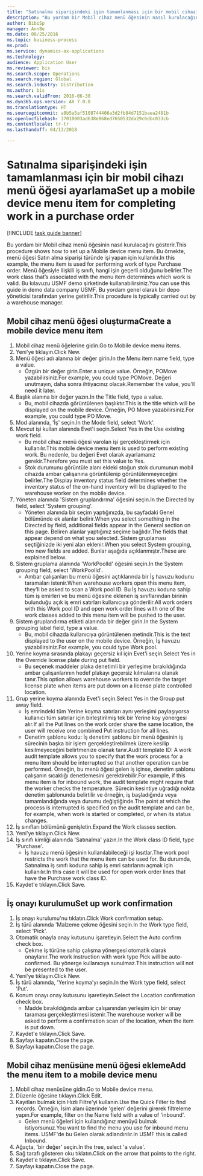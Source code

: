 ```yaml
--- 
title: "Satınalma siparişindeki işin tamamlanması için bir mobil cihazı menü öğesi ayarlama"
description: "Bu yordam bir Mobil cihaz menü öğesinin nasıl kurulacağını gösterir."
author: BibiSp
manager: AnnBe
ms.date: 08/25/2016
ms.topic: business-process
ms.prod: 
ms.service: dynamics-ax-applications
ms.technology: 
audience: Application User
ms.reviewer: bis
ms.search.scope: Operations
ms.search.region: Global
ms.search.industry: Distribution
ms.author: bis
ms.search.validFrom: 2016-06-30
ms.dyn365.ops.version: AX 7.0.0
ms.translationtype: HT
ms.sourcegitcommit: a8b5a5af5108744406a3d2fb84d7151baea2481b
ms.openlocfilehash: 37010003ad638e068ed7650532da29c6dbc033cb
ms.contentlocale: tr-tr
ms.lasthandoff: 04/13/2018

---
```

# <a name="set-up-a-mobile-device-menu-item-for-completing-work-in-a-purchase-order"></a><span data-ttu-id="cadce-103">Satınalma siparişindeki işin tamamlanması için bir mobil cihazı menü öğesi ayarlama</span><span class="sxs-lookup"><span data-stu-id="cadce-103">Set up a mobile device menu item for completing work in a purchase order</span></span>

[!INCLUDE [task guide banner](../../includes/task-guide-banner.md)]

<span data-ttu-id="cadce-104">Bu yordam bir Mobil cihaz menü öğesinin nasıl kurulacağını gösterir.</span><span class="sxs-lookup"><span data-stu-id="cadce-104">This procedure shows how to set up a Mobile device menu item.</span></span> <span data-ttu-id="cadce-105">Bu örnekte, menü öğesi Satın alma siparişi türünde işi yapan için kullanılır.</span><span class="sxs-lookup"><span data-stu-id="cadce-105">In this example, the menu item is used for performing work of type Purchase order.</span></span> <span data-ttu-id="cadce-106">Menü öğesiyle ilişkili iş sınıfı, hangi işin geçerli olduğunu belirler.</span><span class="sxs-lookup"><span data-stu-id="cadce-106">The work class that’s associated with the menu item determines which work is valid.</span></span> <span data-ttu-id="cadce-107">Bu kılavuzu USMF demo şirketinde kullanabilirsiniz.</span><span class="sxs-lookup"><span data-stu-id="cadce-107">You can use this guide in demo data company USMF.</span></span> <span data-ttu-id="cadce-108">Bu yordam genel olarak bir depo yöneticisi tarafından yerine getirilir.</span><span class="sxs-lookup"><span data-stu-id="cadce-108">This procedure is typically carried out by a warehouse manager.</span></span>


## <a name="create-a-mobile-device-menu-item"></a><span data-ttu-id="cadce-109">Mobil cihaz menü öğesi oluşturma</span><span class="sxs-lookup"><span data-stu-id="cadce-109">Create a mobile device menu item</span></span>
1. <span data-ttu-id="cadce-110">Mobil cihaz menü öğelerine gidin.</span><span class="sxs-lookup"><span data-stu-id="cadce-110">Go to Mobile device menu items.</span></span>
2. <span data-ttu-id="cadce-111">Yeni'ye tıklayın.</span><span class="sxs-lookup"><span data-stu-id="cadce-111">Click New.</span></span>
3. <span data-ttu-id="cadce-112">Menü öğesi adı alanına bir değer girin.</span><span class="sxs-lookup"><span data-stu-id="cadce-112">In the Menu item name field, type a value.</span></span>
    * <span data-ttu-id="cadce-113">Özgün bir değer girin.</span><span class="sxs-lookup"><span data-stu-id="cadce-113">Enter a unique value.</span></span> <span data-ttu-id="cadce-114">Örneğin, POMove yazabilirsiniz.</span><span class="sxs-lookup"><span data-stu-id="cadce-114">For example, you could type POMove.</span></span> <span data-ttu-id="cadce-115">Değeri unutmayın, daha sonra ihtiyacınız olacak.</span><span class="sxs-lookup"><span data-stu-id="cadce-115">Remember the value, you'll need it later.</span></span>  
4. <span data-ttu-id="cadce-116">Başlık alanına bir değer yazın.</span><span class="sxs-lookup"><span data-stu-id="cadce-116">In the Title field, type a value.</span></span>
    * <span data-ttu-id="cadce-117">Bu, mobil cihazda görüntülenen başlıktır.</span><span class="sxs-lookup"><span data-stu-id="cadce-117">This is the title which will be displayed on the mobile device.</span></span> <span data-ttu-id="cadce-118">Örneğin, PO Move yazabilirsiniz.</span><span class="sxs-lookup"><span data-stu-id="cadce-118">For example, you could type PO Move.</span></span>  
5. <span data-ttu-id="cadce-119">Mod alanında, 'İş' seçin.</span><span class="sxs-lookup"><span data-stu-id="cadce-119">In the Mode field, select 'Work'.</span></span>
6. <span data-ttu-id="cadce-120">Mevcut işi kullan alanında Evet'i seçin.</span><span class="sxs-lookup"><span data-stu-id="cadce-120">Select Yes in the Use existing work field.</span></span>
    * <span data-ttu-id="cadce-121">Bu mobil cihaz menü öğesi varolan işi gerçekleştirmek için kullanılır.</span><span class="sxs-lookup"><span data-stu-id="cadce-121">This mobile device menu item is used to perform existing work.</span></span> <span data-ttu-id="cadce-122">Bu nedenle, bu değeri Evet olarak ayarlamanız gerekir.</span><span class="sxs-lookup"><span data-stu-id="cadce-122">Therefore you must set this value to Yes.</span></span>  
    * <span data-ttu-id="cadce-123">Stok durumunu görüntüle alanı eldeki stoğun stok durumunun mobil cihazda ambar çalışanına görüntülenip görüntülenmeyeceğini belirler.</span><span class="sxs-lookup"><span data-stu-id="cadce-123">The Display inventory status field determines whether the inventory status of the on-hand inventory will be displayed to the warehouse worker on the mobile device.</span></span>  
7. <span data-ttu-id="cadce-124">Yöneten alanında 'Sistem gruplandırma' öğesini seçin.</span><span class="sxs-lookup"><span data-stu-id="cadce-124">In the Directed by field, select 'System grouping'.</span></span>
    * <span data-ttu-id="cadce-125">Yöneten alanında bir seçim yaptığınızda, bu sayfadaki Genel bölümünde ek alanlar belirir.</span><span class="sxs-lookup"><span data-stu-id="cadce-125">When you select something in the Directed by field, additional fields appear in the General section on this page.</span></span> <span data-ttu-id="cadce-126">Beliren alanlar yaptığınız seçime bağlıdır.</span><span class="sxs-lookup"><span data-stu-id="cadce-126">The fields that appear depend on what you selected.</span></span> <span data-ttu-id="cadce-127">Sistem gruplaması seçtiğinizde iki yeni alan eklenir.</span><span class="sxs-lookup"><span data-stu-id="cadce-127">When you select System grouping, two new fields are added.</span></span> <span data-ttu-id="cadce-128">Bunlar aşağıda açıklanmıştır.</span><span class="sxs-lookup"><span data-stu-id="cadce-128">These are explained below.</span></span>  
8. <span data-ttu-id="cadce-129">Sistem gruplama alanında 'WorkPoolId' öğesini seçin.</span><span class="sxs-lookup"><span data-stu-id="cadce-129">In the System grouping field, select 'WorkPoolId'.</span></span>
    * <span data-ttu-id="cadce-130">Ambar çalışanları bu menü öğesini açtıklarında bir İş havuzu kodunu taramaları istenir.</span><span class="sxs-lookup"><span data-stu-id="cadce-130">When warehouse workers open this menu item, they’ll be asked to scan a Work pool ID.</span></span> <span data-ttu-id="cadce-131">Bu İş havuzu koduna sahip tüm iş emirleri ve bu menü öğesine eklenen iş sınıflarından birinin bulunduğu açık iş emri satırları kullanıcıya gönderilir.</span><span class="sxs-lookup"><span data-stu-id="cadce-131">All work orders with this Work pool ID and open work order lines with one of the work classes added to this menu item will be pushed to the user.</span></span>  
9. <span data-ttu-id="cadce-132">Sistem gruplandırma etiketi alanında bir değer girin.</span><span class="sxs-lookup"><span data-stu-id="cadce-132">In the System grouping label field, type a value.</span></span>
    * <span data-ttu-id="cadce-133">Bu, mobil cihazda kullanıcıya görüntülenen metindir.</span><span class="sxs-lookup"><span data-stu-id="cadce-133">This is the text displayed to the user on the mobile device.</span></span> <span data-ttu-id="cadce-134">Örneğin, İş havuzu yazabilirsiniz.</span><span class="sxs-lookup"><span data-stu-id="cadce-134">For example, you could type Work pool.</span></span>  
10. <span data-ttu-id="cadce-135">Yerine koyma sırasında plakayı geçersiz kıl için Evet'i seçin.</span><span class="sxs-lookup"><span data-stu-id="cadce-135">Select Yes in the Override license plate during put field.</span></span>
    * <span data-ttu-id="cadce-136">Bu seçenek maddeler plaka denetimli bir yerleşime bırakıldığında ambar çalışanlarının hedef plakayı geçersiz kılmalarına olanak tanır.</span><span class="sxs-lookup"><span data-stu-id="cadce-136">This option allows warehouse workers to override the target license plate when items are put down on a license plate controlled location.</span></span>  
11. <span data-ttu-id="cadce-137">Grup yerine koyma alanında Evet'i seçin.</span><span class="sxs-lookup"><span data-stu-id="cadce-137">Select Yes in the Group put away field.</span></span>
    * <span data-ttu-id="cadce-138">İş emrindeki tüm Yerine koyma satırları aynı yerleşimi paylaşıyorsa kullanıcı tüm satırlar için birleştirilmiş tek bir Yerine koy yönergesi alır.</span><span class="sxs-lookup"><span data-stu-id="cadce-138">If all the Put lines on the work order share the same location, the user will receive one combined Put instruction for all lines.</span></span>  
    * <span data-ttu-id="cadce-139">Denetim şablonu kodu: İş denetimi şablonu bir menü öğesinin iş sürecinin başka bir işlem gerçekleştirebilmek üzere kesilip kesilmeyeceğini belirtmenize olanak tanır.</span><span class="sxs-lookup"><span data-stu-id="cadce-139">Audit template ID: A work audit template allows you to specify that the work process for a menu item should be interrupted so that another operation can be performed.</span></span> <span data-ttu-id="cadce-140">Örneğin, bu menü öğesi gelen iş içinse, denetim şablonu çalışanın sıcaklığı denetlemesini gerektirebilir.</span><span class="sxs-lookup"><span data-stu-id="cadce-140">For example, if this menu item is for inbound work, the audit template might require that the worker checks the temperature.</span></span> <span data-ttu-id="cadce-141">Sürecin kesintiye uğradığı nokta denetim şablonunda belirtilir ve örneğin, iş başladığında veya tamamlandığında veya durumu değiştiğinde.</span><span class="sxs-lookup"><span data-stu-id="cadce-141">The point at which the process is interrupted is specified on the audit template and can be, for example, when work is started or completed, or when its status changes.</span></span>  
12. <span data-ttu-id="cadce-142">İş sınıfları bölümünü genişletin.</span><span class="sxs-lookup"><span data-stu-id="cadce-142">Expand the Work classes section.</span></span>
13. <span data-ttu-id="cadce-143">Yeni'ye tıklayın.</span><span class="sxs-lookup"><span data-stu-id="cadce-143">Click New.</span></span>
14. <span data-ttu-id="cadce-144">İş sınıfı kimliği alanında 'Satınalma' yazın.</span><span class="sxs-lookup"><span data-stu-id="cadce-144">In the Work class ID field, type 'Purchase'.</span></span>
    * <span data-ttu-id="cadce-145">İş havuzu menü öğesinin kullanılabileceği işi kısıtlar.</span><span class="sxs-lookup"><span data-stu-id="cadce-145">The work pool restricts the work that the menu item can be used for.</span></span> <span data-ttu-id="cadce-146">Bu durumda, Satınalma iş sınıfı koduna sahip iş emri satırlarını açmak için kullanılır.</span><span class="sxs-lookup"><span data-stu-id="cadce-146">In this case it will be used for open work order lines that have the Purchase work class ID.</span></span>  
15. <span data-ttu-id="cadce-147">Kaydet'e tıklayın.</span><span class="sxs-lookup"><span data-stu-id="cadce-147">Click Save.</span></span>

## <a name="set-up-work-confirmation"></a><span data-ttu-id="cadce-148">İş onayı kurulumu</span><span class="sxs-lookup"><span data-stu-id="cadce-148">Set up work confirmation</span></span>
1. <span data-ttu-id="cadce-149">İş onayı kurulumu'nu tıklatın.</span><span class="sxs-lookup"><span data-stu-id="cadce-149">Click Work confirmation setup.</span></span>
2. <span data-ttu-id="cadce-150">İş türü alanında 'Malzeme çekme öğesini seçin.</span><span class="sxs-lookup"><span data-stu-id="cadce-150">In the Work type field, select 'Pick'.</span></span>
3. <span data-ttu-id="cadce-151">Otomatik onayla onay kutusunu işaretleyin.</span><span class="sxs-lookup"><span data-stu-id="cadce-151">Select the Auto confirm check box.</span></span>
    * <span data-ttu-id="cadce-152">Çekme iş türüne sahip çalışma yönergesi otomatik olarak onaylanır.</span><span class="sxs-lookup"><span data-stu-id="cadce-152">The work instruction with work type Pick will be auto-confirmed.</span></span> <span data-ttu-id="cadce-153">Bu yönerge kullanıcıya sunulmaz.</span><span class="sxs-lookup"><span data-stu-id="cadce-153">This instruction will not be presented to the user.</span></span>  
4. <span data-ttu-id="cadce-154">Yeni'ye tıklayın.</span><span class="sxs-lookup"><span data-stu-id="cadce-154">Click New.</span></span>
5. <span data-ttu-id="cadce-155">İş türü alanında, 'Yerine koyma'yı seçin.</span><span class="sxs-lookup"><span data-stu-id="cadce-155">In the Work type field, select 'Put'.</span></span>
6. <span data-ttu-id="cadce-156">Konum onayı onay kutusunu işaretleyin.</span><span class="sxs-lookup"><span data-stu-id="cadce-156">Select the Location confirmation check box.</span></span>
    * <span data-ttu-id="cadce-157">Madde bırakıldığında ambar çalışanından yerleşim için bir onay taraması gerçekleştirmesi istenir.</span><span class="sxs-lookup"><span data-stu-id="cadce-157">The warehouse worker will be asked to perform a confirmation scan of the location, when the item is put down.</span></span>  
7. <span data-ttu-id="cadce-158">Kaydet'e tıklayın.</span><span class="sxs-lookup"><span data-stu-id="cadce-158">Click Save.</span></span>
8. <span data-ttu-id="cadce-159">Sayfayı kapatın.</span><span class="sxs-lookup"><span data-stu-id="cadce-159">Close the page.</span></span>
9. <span data-ttu-id="cadce-160">Sayfayı kapatın.</span><span class="sxs-lookup"><span data-stu-id="cadce-160">Close the page.</span></span>

## <a name="add-the-menu-item-to-a-mobile-device-menu"></a><span data-ttu-id="cadce-161">Mobil cihaz menüsüne menü öğesi ekleme</span><span class="sxs-lookup"><span data-stu-id="cadce-161">Add the menu item to a mobile device menu</span></span>
1. <span data-ttu-id="cadce-162">Mobil cihaz menüsüne gidin.</span><span class="sxs-lookup"><span data-stu-id="cadce-162">Go to Mobile device menu.</span></span>
2. <span data-ttu-id="cadce-163">Düzenle öğesine tıklayın.</span><span class="sxs-lookup"><span data-stu-id="cadce-163">Click Edit.</span></span>
3. <span data-ttu-id="cadce-164">Kayıtları bulmak için Hızlı Filtre'yi kullanın.</span><span class="sxs-lookup"><span data-stu-id="cadce-164">Use the Quick Filter to find records.</span></span> <span data-ttu-id="cadce-165">Örneğin, İsim alanı üzerinde 'gelen' değerini girerek filtreleme yapın.</span><span class="sxs-lookup"><span data-stu-id="cadce-165">For example, filter on the Name field with a value of 'inbound'.</span></span>
    * <span data-ttu-id="cadce-166">Gelen menü öğeleri için kullandığınız menüyü bulmak istiyorsunuz.</span><span class="sxs-lookup"><span data-stu-id="cadce-166">You want to find the menu you use for inbound menu items.</span></span> <span data-ttu-id="cadce-167">USMF'de bu Gelen olarak adlandırılır.</span><span class="sxs-lookup"><span data-stu-id="cadce-167">In USMF this is called Inbound.</span></span>  
4. <span data-ttu-id="cadce-168">Ağaçta, 'bir değer' seçin.</span><span class="sxs-lookup"><span data-stu-id="cadce-168">In the tree, select 'a value'.</span></span>
5. <span data-ttu-id="cadce-169">Sağ tarafı gösteren oku tıklatın.</span><span class="sxs-lookup"><span data-stu-id="cadce-169">Click on the arrow that points to the right.</span></span>
6. <span data-ttu-id="cadce-170">Kaydet'e tıklayın.</span><span class="sxs-lookup"><span data-stu-id="cadce-170">Click Save.</span></span>
7. <span data-ttu-id="cadce-171">Sayfayı kapatın.</span><span class="sxs-lookup"><span data-stu-id="cadce-171">Close the page.</span></span>


